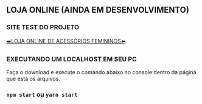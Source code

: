 ## LOJA ONLINE (AINDA EM DESENVOLVIMENTO)

### SITE TEST DO PROJETO

[➡️LOJA ONLINE DE ACESSÓRIOS FEMININOS⬅️](https://github.com/facebook/create-react-app).


### EXECUTANDO UM LOCALHOST EM SEU PC

Faça o download e execute o comando abaixo no console dentro da página que está os arquivos.

### `npm start` ou `yarn start`

